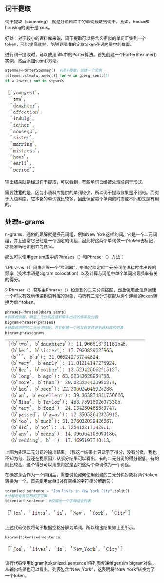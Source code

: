 ## 词干提取

词干提取（stemming）,就是对语料库中的单词截取到词干。比如，house和housing的词干是hous。

好处：对于较小的语料库来说，词干提取可以将含义相似的单词汇集到一个token，可以提高效率，能够更精准的定位token在词向量中的位置。

进行词干提取时，可以使用nltk中的Porter算法。首先创建一个PorterStemmer()实例，然后添加stem()方法。

```python
stemmer=PorterStemmer()  #词干提取，创建一个实例
[stemmer.stem(w.lower()) for w in gberg_sents[4]
if w.lower() not in stpwrds
```

![词干提取](https://github.com/pinger1204/NLP--/blob/master/image/%E8%AF%8D%E5%B9%B2%E6%8F%90%E5%8F%96.png)

输出结果就是经过词干提取，可以看到，有些单词已经被处理成词干形式。

需要**注意**的是，因为小语料库提供的单词较少，所以词干提取效果是不错的。而对于大语料库，它本身的单词就比较多，因此保留每个单词的时态或不同形式是有用的。



## 处理n-grams

n-grams，通俗的理解就是多元词组，例如New York这样的词，它是一个二元词组，并且通常它已经是一个固定的词组，因此将这两个单词做一个token去标记，才能准确地识别它的含义。

那么可以使用gensim库中的Phrases（）和Phraser（）方法：

1.Phrases（）用来训练一个“检测器”，来确定给定的二元分词在语料库中出现的频率（技术术语是bigram collocation）以及计算与词组中单个单词出现频率有关的得分。

2.Phraser（）获取由Phrases（）检测到的二元分词搭配，然后使用此信息创建一个可以有效地传递到语料库的对象，将所有二元分词搭配从两个连续的token转换为单个token。

```python
phrases=Phrases(gberg_sents)  
#训练检测器，确定二元分词在语料库中出现的频率及分数
bigram=Phraser(phrases) 
#获取检测到的二元分词搭配，并且创建一个可以有效传递到语料库的对象
bigram.phrasegrams
```

![计数得分](https://github.com/pinger1204/NLP--/blob/master/image/%E8%AE%A1%E6%95%B0%E5%BE%97%E5%88%86.png)

上图为处理二元分词的输出结果，（我这个结果上只显示了得分，没有分数，我也不知为何，我还在找原因）从部分结果可以看出，有的二元分词的得分很低，有的则比较高，这个得分可以用来判定是否将这两个单词作为一个词组。

在确定是否作为一个词组后，需要讨论如何使用创建的二元分词对象将两个token转换为一个。首先使用split()对有空格的字符串分解断句：

```python
tokenized_sentence = "Jon lives in New York City".split()
#分解所有有空格的字符串
tokenized_sentence  #仅输出一个字母组合列表
```

![分解短句](https://github.com/pinger1204/NLP--/blob/master/image/%E5%88%86%E8%A7%A3%E7%9F%AD%E5%8F%A5.png)

上述代码仅仅将句子根据空格分解为单词，所以输出结果如上图所示。

```python
bigram[tokenized_sentence]
```

![二元分词 token](https://github.com/pinger1204/NLP--/blob/master/image/%E4%BA%8C%E5%85%83%E5%88%86%E8%AF%8D%20token.png)

该行代码使用bigram[tokenized_sentence]将列表传递给gensim bigram对象，从输出结果也可以看出，列表包含“New_York”，这表明将“New York”转换为了一个token。

